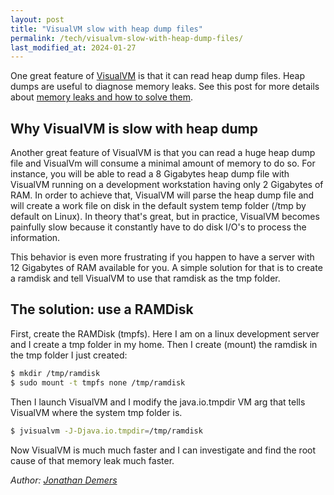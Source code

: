 ```yaml
---
layout: post
title: "VisualVM slow with heap dump files"
permalink: /tech/visualvm-slow-with-heap-dump-files/
last_modified_at: 2024-01-27
---
```


One great feature of [VisualVM](https://visualvm.github.io/) is that it can read heap dump files. Heap dumps are useful to diagnose memory leaks. See this post for more details about [memory leaks and how to solve them](/tech/solve-java-lang-outofmemoryerror-java-heap-space/).

## Why VisualVM is slow with heap dump

Another great feature of VisualVM is that you can read a huge heap dump file and VisualVm will consume a minimal amount of memory to do so. For instance, you will be able to read a 8 Gigabytes heap dump file with VisualVM running on a development workstation having only 2 Gigabytes of RAM. In order to achieve that, VisualVM will parse the heap dump file and will create a work file on disk in the default system temp folder (/tmp by default on Linux). In theory that's great, but in practice, VisualVM becomes painfully slow because it constantly have to do disk I/O's to process the information.

This behavior is even more frustrating if you happen to have a server with 12 Gigabytes of RAM available for you. A simple solution for that is to create a ramdisk and tell VisualVM to use that ramdisk as the tmp folder.

## The solution: use a RAMDisk

First, create the RAMDisk (tmpfs). Here I am on a linux development server and I create a tmp folder in my home. Then I create (mount) the ramdisk in the tmp folder I just created:

```bash
$ mkdir /tmp/ramdisk
$ sudo mount -t tmpfs none /tmp/ramdisk
```

Then I launch VisualVM and I modify the java.io.tmpdir VM arg that tells VisualVM where the system tmp folder is.

```bash
$ jvisualvm -J-Djava.io.tmpdir=/tmp/ramdisk
```

Now VisualVM is much much faster and I can investigate and find the root cause of that memory leak much faster.

*Author: [Jonathan Demers](https://www.linkedin.com/in/jonathan-demers-ing/ "Jonathan Demers")*